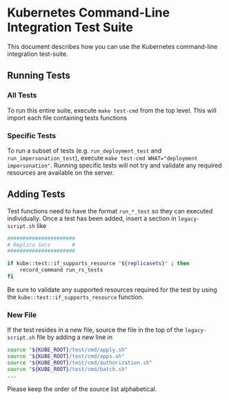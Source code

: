 # Kubernetes Command-Line Integration Test Suite

This document describes how you can use the Kubernetes command-line integration test-suite.

## Running Tests

### All Tests

To run this entire suite, execute `make test-cmd` from the top level.  This will import each file containing tests functions

### Specific Tests

To run a subset of tests (e.g. `run_deployment_test` and `run_impersonation_test`), execute `make test-cmd WHAT="deployment impersonation"`.  Running specific
tests will not try and validate any required resources are available on the server.

## Adding Tests

Test functions need to have the format `run_*_test` so they can executed individually.  Once a test has been added, insert a section in `legacy-script.sh` like

```bash
######################
# Replica Sets       #
######################

if kube::test::if_supports_resource "${replicasets}" ; then
    record_command run_rs_tests
fi
```

Be sure to validate any supported resources required for the test by using the `kube::test::if_supports_resource` function. 


### New File

If the test resides in a new file, source the file in the top of the `legacy-script.sh` file by adding a new line in
```bash
source "${KUBE_ROOT}/test/cmd/apply.sh"
source "${KUBE_ROOT}/test/cmd/apps.sh"
source "${KUBE_ROOT}/test/cmd/authorization.sh"
source "${KUBE_ROOT}/test/cmd/batch.sh"
...
```

Please keep the order of the source list alphabetical.
